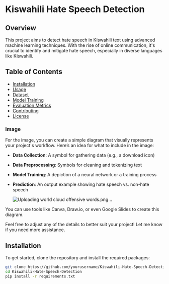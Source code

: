 # Kiswahili Hate Speech Detection

## Overview
This project aims to detect hate speech in Kiswahili text using advanced machine learning techniques. With the rise of online communication, it's crucial to identify and mitigate hate speech, especially in diverse languages like Kiswahili.

## Table of Contents
- [Installation](#installation)
- [Usage](#usage)
- [Dataset](#dataset)
- [Model Training](#model-training)
- [Evaluation Metrics](#evaluation-metrics)
- [Contributing](#contributing)
- [License](#license)

  
### Image
For the image, you can create a simple diagram that visually represents your project's workflow. Here’s an idea for what to include in the image:
- **Data Collection**: A symbol for gathering data (e.g., a download icon)
- **Data Preprocessing**: Symbols for cleaning and tokenizing text
- **Model Training**: A depiction of a neural network or a training process
- **Prediction**: An output example showing hate speech vs. non-hate speech

  ![Uploading world cloud offensive words.png…]()


You can use tools like Canva, Draw.io, or even Google Slides to create this diagram.

Feel free to adjust any of the details to better suit your project! Let me know if you need more assistance.



## Installation
To get started, clone the repository and install the required packages:
```bash
git clone https://github.com/yourusername/Kiswahili-Hate-Speech-Detection.git
cd Kiswahili-Hate-Speech-Detection
pip install -r requirements.txt


